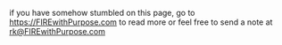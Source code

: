 if you have somehow stumbled on this page, go to https://FIREwithPurpose.com to read more or feel free to send a note at rk@FIREwithPurpose.com
